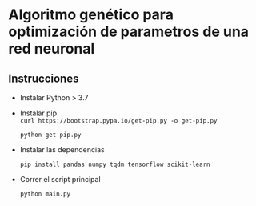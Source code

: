 # Algoritmo genético para optimización de parametros de una red neuronal

## Instrucciones

- Instalar Python > 3.7

- Instalar pip  
    `curl https://bootstrap.pypa.io/get-pip.py -o get-pip.py`  
    
    `python get-pip.py`

- Instalar las dependencias 

    `pip install pandas numpy tqdm tensorflow scikit-learn`

- Correr el script principal

    `python main.py`

